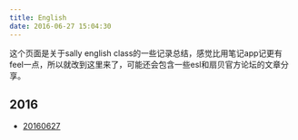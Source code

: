 ```yaml
---
title: English
date: 2016-06-27 15:04:30
---
```

这个页面是关于sally english class的一些记录总结，感觉比用笔记app记更有feel一点，所以就改到这里来了，可能还会包含一些esl和扇贝官方论坛的文章分享。

## 2016
* [20160627](./2016/06/27)